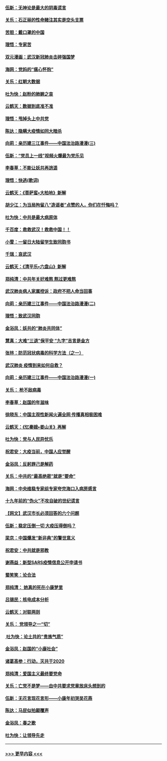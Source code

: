 #### [伍新：无神论是最大的阴毒谎言](../pages/nsc993/n11846129.md?t=02061831) 
#### [关乐：石正丽的性命赌注其实是空头支票](../pages/nsc993/n11846109.md?t=02061831) 
#### [苦胆：戴口罩的中国](../pages/nsc993/n11845576.md?t=02061831) 
#### [理悟：专家苦](../pages/nsc993/n11845564.md?t=02061831) 
#### [双元漫画：武汉新冠肺炎击碎强国梦](../pages/nsc993/n11843320.md?t=02061831) 
#### [海网：党妈的“瘟心怀抱”](../pages/nsc993/n11840740.md?t=02061831) 
#### [关乐：红朝大数据](../pages/nsc993/n11840675.md?t=02061831) 
#### [吐为快：赵粉的肺腑之哀](../pages/nsc993/n11840618.md?t=02061831) 
#### [云鹤天：数据到底准不准](../pages/nsc993/n11840325.md?t=02061831) 
#### [理悟：甩掉头上中共党](../pages/nsc993/n11838826.md?t=02061831) 
#### [陈达：隐瞒大疫情如同大暗杀](../pages/nsc993/n11838771.md?t=02061831) 
#### [向莉：亲历建三江事件——中国法治路漫漫(三)](../pages/nsc993/n11831825.md?t=02061831) 
#### [伍新：“党员上一线”视频火爆最为党乐见](../pages/nsc993/n11838200.md?t=02061831) 
#### [李春草：不能让妖共再逍遥](../pages/nsc993/n11838102.md?t=02061831) 
#### [理悟：快逃(歌词)](../pages/nsc993/n11838083.md?t=02061831) 
#### [云鹤天：《菩萨蛮▪大柏地》新解](../pages/nsc993/n11838059.md?t=02061831) 
#### [胡少江：为当局拘留八“造谣者”点赞的人，你们在忏悔吗？](../pages/nsc993/n11836801.md?t=02061831) 
#### [吐为快：中共是最大病原体](../pages/nsc993/n11836748.md?t=02061831) 
#### [千百度：救救武汉！救救中国！！](../pages/nsc993/n11836145.md?t=02061831) 
#### [小雪：一留日大陆留学生致同胞书](../pages/nsc993/n11834624.md?t=02061831) 
#### [千瑞：哀武汉](../pages/nsc993/n11833647.md?t=02061831) 
#### [云鹤天：《清平乐▪六盘山》新解](../pages/nsc993/n11833611.md?t=02061831) 
#### [郑纯清：中共年关好难熬 熬过更难熬](../pages/nsc993/n11833489.md?t=02061831) 
#### [武汉肺炎病人家属控诉：政府不把人命当回事](../pages/nsc993/n11833205.md?t=02061831) 
#### [向莉：亲历建三江事件——中国法治路漫漫(二)](../pages/nsc993/n11829102.md?t=02061831) 
#### [理悟：致武汉同胞](../pages/nsc993/n11831522.md?t=02061831) 
#### [金浴凤：妖共的“肺炎共同体”](../pages/nsc993/n11829448.md?t=02061831) 
#### [慧真：大难“三退”保平安 “九字”吉言是金方](../pages/nsc993/n11829501.md?t=02061831) 
#### [张林：防范冠状病毒的科学方法（之一）](../pages/nsc993/n11828618.md?t=02061831) 
#### [武汉肺炎 疫情到来如何自救？](../pages/nsc993/n11827632.md?t=02061831) 
#### [向莉：亲历建三江事件——中国法治路漫漫(一)](../pages/nsc993/n11827190.md?t=02061831) 
#### [关乐： 枪不敌病毒](../pages/nsc993/n11826746.md?t=02061831) 
#### [李春草：赵国的年滋味](../pages/nsc993/n11826321.md?t=02061831) 
#### [徐晓东：中国主观性新闻火遍全网 传播真相极困难](../pages/nsc993/n11826508.md?t=02061831) 
#### [云鹤天：《忆秦娥▪娄山关》再解](../pages/nsc993/n11824682.md?t=02061831) 
#### [吐为快：党与人民异忧乐](../pages/nsc993/n11824660.md?t=02061831) 
#### [祝君安：大疫当前，中国人应觉醒](../pages/nsc993/n11821946.md?t=02061831) 
#### [金浴凤：反躬罪己是解药](../pages/nsc993/n11820280.md?t=02061831) 
#### [关乐：中共的“最高绝密”就是“要命”](../pages/nsc993/n11816946.md?t=02061831) 
#### [海网：中央维稳专家组专家夸完海口入病房感言](../pages/nsc993/n11815138.md?t=02061831) 
#### [十九年前的“伪火”不攻自破的世纪谎言](../pages/nsc993/n11813238.md?t=02061831) 
#### [【网文】武汉市长必须回答的六个问题](../pages/nsc993/n11813848.md?t=02061831) 
#### [伍新：稳定压倒一切 大疫压得倒吗？](../pages/nsc993/n11812634.md?t=02061831) 
#### [梁京：中国爆发“新非典”的警世意义](../pages/nsc993/n11812554.md?t=02061831) 
#### [祝君安：中共就是邪教](../pages/nsc993/n11812431.md?t=02061831) 
#### [谢燕益：新型SARS疫情信息公开申请书](../pages/nsc993/n11808840.md?t=02061831) 
#### [蜀笑笑：论合法](../pages/nsc993/n11808064.md?t=02061831) 
#### [郑纯清： 她真的死在小康梦里](../pages/nsc993/n11806623.md?t=02061831) 
#### [吕锡民：核电成本分析](../pages/nsc993/n11806284.md?t=02061831) 
#### [云鹤天：对联两则](../pages/nsc993/n11805957.md?t=02061831) 
#### [关乐： 党领导之一“切”](../pages/nsc993/n11804505.md?t=02061831) 
#### [ 吐为快：论土共的“贵族气质”](../pages/nsc993/n11804490.md?t=02061831) 
#### [金浴凤：赵国的“小康社会”](../pages/nsc993/n11804452.md?t=02061831) 
#### [诸葛高参：行动，灭共于2020](../pages/nsc993/n11804120.md?t=02061831) 
#### [郑纯清：爱国主义最终要党命](../pages/nsc993/n11802197.md?t=02061831) 
#### [关乐：亡党不是梦——由中共要求党章放床头想到的](../pages/nsc993/n11802156.md?t=02061831) 
#### [伍新：无花言现花言形——小康年初哭吴花燕](../pages/nsc993/n11800044.md?t=02061831) 
#### [陈达：马屁似拍颠覆声](../pages/nsc993/n11800010.md?t=02061831) 
#### [金浴凤：春之歌](../pages/nsc993/n11797687.md?t=02061831) 
#### [吐为快：让领导先走](../pages/nsc993/n11797512.md?t=02061831) 

----
#### [ >>> 更早内容 <<< ](../indexes/nsc993-earlier.md)
